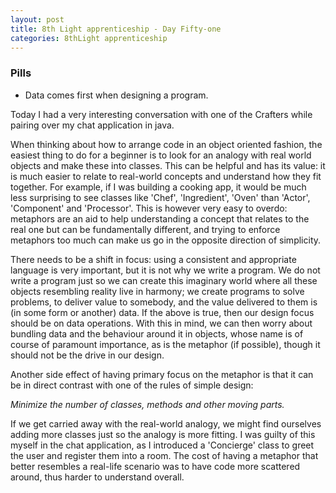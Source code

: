 ```yaml
---
layout: post
title: 8th Light apprenticeship - Day Fifty-one
categories: 8thLight apprenticeship
---
```


### Pills
- Data comes first when designing a program.

Today I had a very interesting conversation with one of the Crafters while pairing
over my chat application in java.

When thinking about how to arrange code in an object oriented fashion, the easiest
thing to do for a beginner is to look for an analogy with real world objects and
make these into classes. This can be helpful and has its value: it is much easier
to relate to real-world concepts and understand how they fit together. For example,
if I was building a cooking app, it would be much less surprising to see classes
like 'Chef', 'Ingredient', 'Oven' than 'Actor', 'Component' and 'Processor'.
This is however very easy to overdo: metaphors are an aid to help understanding
a concept that relates to the real one but can be fundamentally different, and trying
to enforce metaphors too much can make us go in the opposite direction of simplicity.

There needs to be a shift in focus: using a consistent and appropriate language
is very important, but it is not why we write a program. We do not write a program
just so we can create this imaginary world where all these objects resembling
reality live in harmony; we create programs to solve problems, to deliver value
to somebody, and the value delivered to them is (in some form or another) data.
If the above is true, then our design focus should be on data operations. With this in
mind, we can then worry about bundling data and the behaviour around it in objects,
whose name is of course of paramount importance, as is the metaphor (if possible),
though it should not be the drive in our design.

Another side effect of having primary focus on the metaphor is that it can be in
direct contrast with one of the rules of simple design:

_Minimize the number of classes, methods and other moving parts._

If we get carried away with the real-world analogy, we might find ourselves adding
more classes just so the analogy is more fitting. I was guilty of this myself in
the chat application, as I introduced a 'Concierge' class to greet the user and
register them into a room. The cost of having a metaphor that better resembles
a real-life scenario was to have code more scattered around, thus harder to understand
overall.
